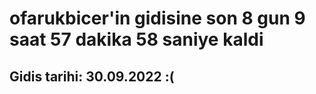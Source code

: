 # ofarukbicer'in gidisine son 8 gun 9 saat 57 dakika 58 saniye kaldi

## Gidis tarihi: 30.09.2022 :(